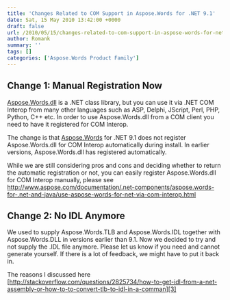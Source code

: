 ```yaml
---
title: 'Changes Related to COM Support in Aspose.Words for .NET 9.1'
date: Sat, 15 May 2010 13:42:00 +0000
draft: false
url: /2010/05/15/changes-related-to-com-support-in-aspose-words-for-net-9-1/
author: Romank
summary: ''
tags: []
categories: ['Aspose.Words Product Family']
---
```


## Change 1: Manual Registration Now

[Aspose.Words.dll][1] is a .NET class library, but you can use it via .NET COM Interop from many other languages such as ASP, Delphi, JScript, Perl, PHP, Python, C++ etc. In order to use Aspose.Words.dll from a COM client you need to have it registered for COM Interop.

The change is that [Aspose.Words][2] for .NET 9.1 does not register Aspose.Words.dll for COM Interop automatically during install. In earlier versions, Aspose.Words.dll has registered automatically.

While we are still considering pros and cons and deciding whether to return the automatic registration or not, you can easily register Aspose.Words.dll for COM Interop manually, please see http://www.aspose.com/documentation/.net-components/aspose.words-for-.net-and-java/use-aspose-words-for-net-via-com-interop.html

## Change 2: No IDL Anymore

We used to supply Aspose.Words.TLB and Aspose.Words.IDL together with Aspose.Words.DLL in versions earlier than 9.1. Now we decided to try and not supply the .IDL file anymore. Please let us know if you need and cannot generate yourself. If there is a lot of feedback, we might have to put it back in.

The reasons I discussed here [http://stackoverflow.com/questions/2825734/how-to-get-idl-from-a-net-assembly-or-how-to-to-convert-tlb-to-idl-in-a-comman][3]




[1]: https://downloads.aspose.com/words/net
[2]: https://products.aspose.com/words/net
[3]: http://stackoverflow.com/questions/2825734/how-to-get-idl-from-a-net-assembly-or-how-to-to-convert-tlb-to-idl-in-a-comman




